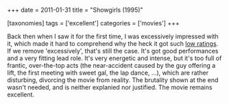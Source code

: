 +++
date = 2011-01-31
title = "Showgirls (1995)"

[taxonomies]
tags = ['excellent']
categories = ['movies']
+++

Back then when I saw it for the first time, I was excessively impressed
with it, which made it hard to comprehend why the heck it got such [low
ratings]. If we remove 'excessively', that's still the case. It's
got good performances and a very fitting lead role. It's very energetic
and intense, but it's too full of frantic, over-the-top acts (the
near-accident caused by the guy offering a lift, the first meeting with
sweet gal, the lap dance, ...), which are rather disturbing, divorcing
the movie from reality. The brutality shown at the end wasn't needed,
and is neither explanied nor justified. The movie remains excellent.

  [low ratings]: http://en.wikipedia.org/wiki/Showgirls#Reception
